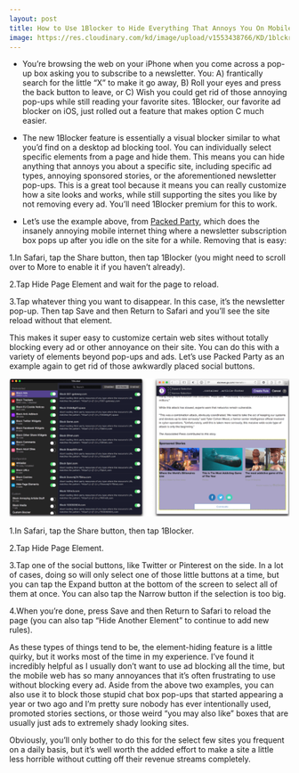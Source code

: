 ```yaml
---
layout: post
title: How to Use 1Blocker to Hide Everything That Annoys You On Mobile Sites
image: https://res.cloudinary.com/kd/image/upload/v1553438766/KD/1blckr.png
---
```

* You’re browsing the web on your iPhone when you come across a pop-up box asking you to subscribe to a newsletter. You: A) frantically search for the little “X” to make it go away, B) Roll your eyes and press the back button to leave, or C) Wish you could get rid of those annoying pop-ups while still reading your favorite sites. 1Blocker, our favorite ad blocker on iOS, just rolled out a feature that makes option C much easier.

* The new 1Blocker feature is essentially a visual blocker similar to what you’d find on a desktop ad blocking tool. You can individually select specific elements from a page and hide them. This means you can hide anything that annoys you about a specific site, including specific ad types, annoying sponsored stories, or the aforementioned newsletter pop-ups. This is a great tool because it means you can really customize how a site looks and works, while still supporting the sites you like by not removing every ad. You’ll need 1Blocker premium for this to work.

* Let’s use the example above, from [Packed Party](https://www.packedparty.com/), which does the insanely annoying mobile internet thing where a newsletter subscription box pops up after you idle on the site for a while. Removing that is easy:

1.In Safari, tap the Share button, then tap 1Blocker (you might need to scroll over to More to enable it if you haven’t already).

2.Tap Hide Page Element and wait for the page to reload.

3.Tap whatever thing you want to disappear. In this case, it’s the newsletter pop-up. Then tap Save and then Return to Safari and you’ll see the site reload without that element.

This makes it super easy to customize certain web sites without totally blocking every ad or other annoyance on their site. You can do this with a variety of elements beyond pop-ups and ads. Let’s use Packed Party as an example again to get rid of those awkwardly placed social buttons.

![1blcr2](/assets/images/1blckr2.png)

1.In Safari, tap the Share button, then tap 1Blocker.

2.Tap Hide Page Element.

3.Tap one of the social buttons, like Twitter or Pinterest on the side. In a lot of cases, doing so will only select one of those little buttons at a time, but you can tap the Expand button at the bottom of the screen to select all of them at once. You can also tap the Narrow button if the selection is too big.

4.When you’re done, press Save and then Return to Safari to reload the page (you can also tap “Hide Another Element” to continue to add new rules).

As these types of things tend to be, the element-hiding feature is a little quirky, but it works most of the time in my experience. I’ve found it incredibly helpful as I usually don’t want to use ad blocking all the time, but the mobile web has so many annoyances that it’s often frustrating to use without blocking every ad. Aside from the above two examples, you can also use it to block those stupid chat box pop-ups that started appearing a year or two ago and I’m pretty sure nobody has ever intentionally used, promoted stories sections, or those weird “you may also like” boxes that are usually just ads to extremely shady looking sites.

Obviously, you’ll only bother to do this for the select few sites you frequent on a daily basis, but it’s well worth the added effort to make a site a little less horrible without cutting off their revenue streams completely.
